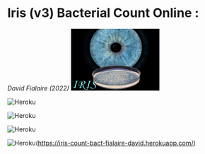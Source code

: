 <h1> Iris (v3) Bacterial Count Online :  </h1> <i>David Fialaire (2022)</i>
<img src="https://github.com/dfialaire/Iris-v3-Bacterial-Count-Online/blob/main/Image/Img0_png.png" width=200 height=140 />

![Heroku](https://pyheroku-badge.herokuapp.com/?app="iris-count-bact-fialaire-david"&path="https://iris-count-bact-fialaire-david.herokuapp.com/"&style="flat")

![Heroku](https://pyheroku-badge.herokuapp.com/?app=<HEROKU_APP_NAME>&style=<STYLE>)

![Heroku](https://heroku-badge.herokuapp.com/?app=iris-count-bact-fialaire-david&style=<STYLE>)

![Heroku](https://heroku-badge.herokuapp.com/?app=heroku-badge)(https://iris-count-bact-fialaire-david.herokuapp.com/)






